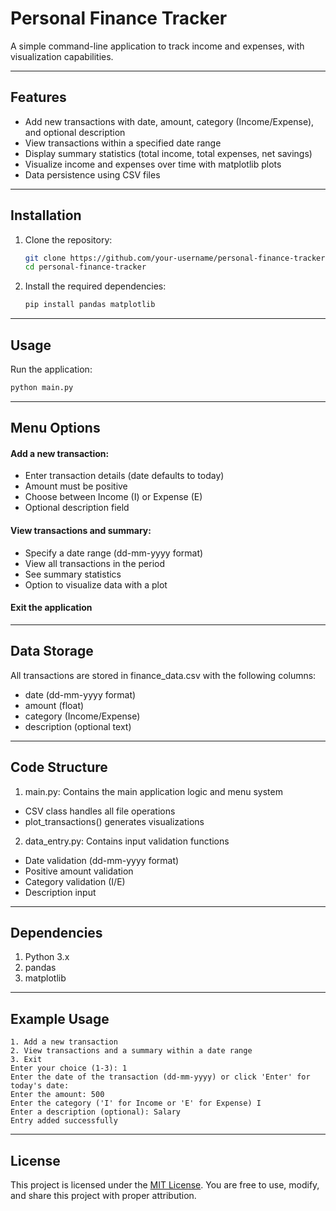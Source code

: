 # Personal Finance Tracker

A simple command-line application to track income and expenses, with visualization capabilities.

---

## Features

- Add new transactions with date, amount, category (Income/Expense), and optional description
- View transactions within a specified date range
- Display summary statistics (total income, total expenses, net savings)
- Visualize income and expenses over time with matplotlib plots
- Data persistence using CSV files

---

## Installation

1. Clone the repository:
   ```bash
   git clone https://github.com/your-username/personal-finance-tracker.git
   cd personal-finance-tracker
   ```
2. Install the required dependencies:
   ```bash
   pip install pandas matplotlib
   ```

---

## Usage

Run the application:
  ```bash
  python main.py
  ```

---

## Menu Options
#### Add a new transaction:
- Enter transaction details (date defaults to today)
- Amount must be positive
- Choose between Income (I) or Expense (E)
- Optional description field

#### View transactions and summary:
- Specify a date range (dd-mm-yyyy format)
- View all transactions in the period
- See summary statistics
- Option to visualize data with a plot

#### Exit the application

---

## Data Storage
All transactions are stored in finance_data.csv with the following columns:
- date (dd-mm-yyyy format)
- amount (float)
- category (Income/Expense)
- description (optional text)

---

## Code Structure
1. main.py: Contains the main application logic and menu system
- CSV class handles all file operations
- plot_transactions() generates visualizations

2. data_entry.py: Contains input validation functions
- Date validation (dd-mm-yyyy format)
- Positive amount validation
- Category validation (I/E)
- Description input

---

## Dependencies
1. Python 3.x
2. pandas
3. matplotlib

---

## Example Usage
```text
1. Add a new transaction
2. View transactions and a summary within a date range
3. Exit
Enter your choice (1-3): 1
Enter the date of the transaction (dd-mm-yyyy) or click 'Enter' for today's date: 
Enter the amount: 500
Enter the category ('I' for Income or 'E' for Expense) I
Enter a description (optional): Salary
Entry added successfully
```

---

## License

This project is licensed under the [MIT License](LICENSE). You are free to use, modify, and share this project with proper attribution.
